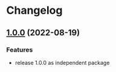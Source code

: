 # Changelog

## [1.0.0](https://github.com/pressbooks/aetna/compare/1.0.0-alpha.18...1.0.0) (2022-08-19)

### Features

* release 1.0.0 as independent package
